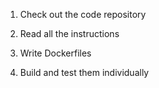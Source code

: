 1. Check out the code repository

2. Read all the instructions

3. Write Dockerfiles

4. Build and test them individually
